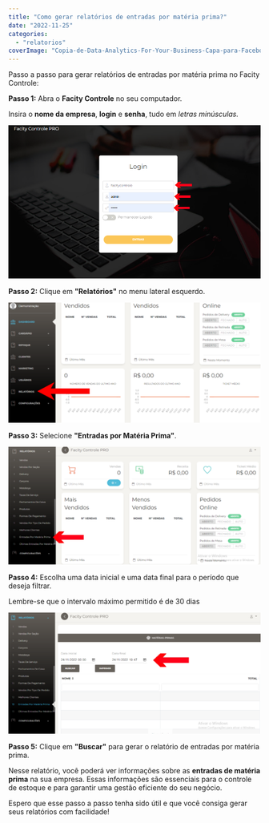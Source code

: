 ```yaml
---
title: "Como gerar relatórios de entradas por matéria prima?"
date: "2022-11-25"
categories: 
  - "relatorios"
coverImage: "Copia-de-Data-Analytics-For-Your-Business-Capa-para-Facebook-1640-×-724-px-7-1.png"
---
```


Passo a passo para gerar relatórios de entradas por matéria prima no Facity Controle:

**Passo 1:** Abra o **Facity Controle** no seu computador.

Insira o **nome da empresa**, **login** e **senha**, tudo em _letras minúsculas._

![](images/image-63.png)

**Passo 2:** Clique em **"Relatórios"** no menu lateral esquerdo.

![](images/image-64-1024x486.png)

**Passo 3:** Selecione **"Entradas por Matéria Prima"**.

![](images/edit1-1-1024x478.png)

**Passo 4:** Escolha uma data inicial e uma data final para o período que deseja filtrar.

Lembre-se que o intervalo máximo permitido é de 30 dias

![](images/edit2-3-1024x491.png)

**Passo 5:** Clique em **"Buscar"** para gerar o relatório de entradas por matéria prima.

Nesse relatório, você poderá ver informações sobre as **entradas de matéria prima** na sua empresa. Essas informações são essenciais para o controle de estoque e para garantir uma gestão eficiente do seu negócio.

Espero que esse passo a passo tenha sido útil e que você consiga gerar seus relatórios com facilidade!
